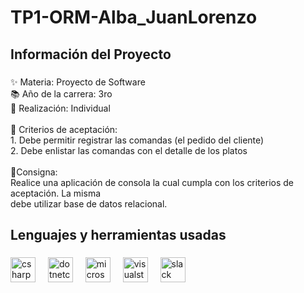 <h1 align="left">TP1-ORM-Alba_JuanLorenzo</h1>

###

<h2 align="left">Información del Proyecto</h2>

###

<p align="left">✨ Materia: Proyecto de Software<br>📚 Año de la carrera: 3ro<br>🎯 Realización: Individual<br><br>🎲 Criterios de aceptación:<br>1. Debe permitir registrar las comandas (el pedido del cliente)<br>2. Debe enlistar las comandas con el detalle de los platos<br><br>📌Consigna:<br>Realice una aplicación de consola la cual cumpla con los criterios de aceptación. La misma<br>debe utilizar base de datos relacional.</p>

###

<h2 align="left">Lenguajes y herramientas usadas</h2>

###

<div align="left">
  <img src="https://cdn.jsdelivr.net/gh/devicons/devicon/icons/csharp/csharp-original.svg" height="40" alt="csharp logo"  />
  <img width="12" />
  <img src="https://cdn.jsdelivr.net/gh/devicons/devicon/icons/dotnetcore/dotnetcore-original.svg" height="40" alt="dotnetcore logo"  />
  <img width="12" />
  <img src="https://cdn.simpleicons.org/microsoftsqlserver/CC2927" height="40" alt="microsoftsqlserver logo"  />
  <img width="12" />
  <img src="https://skillicons.dev/icons?i=visualstudio" height="40" alt="visualstudio logo"  />
  <img width="12" />
  <img src="https://cdn.jsdelivr.net/gh/devicons/devicon/icons/slack/slack-original.svg" height="40" alt="slack logo"  />
</div>

###
